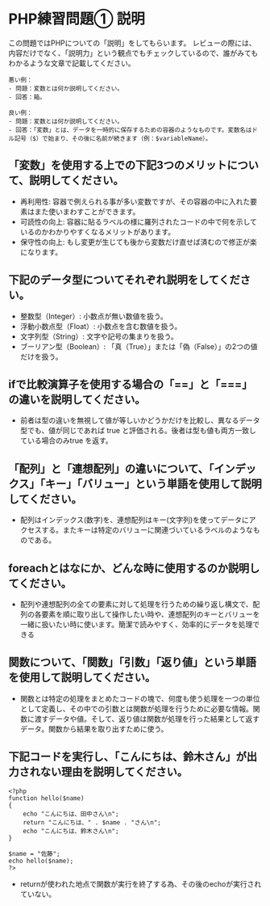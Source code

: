 # PHP練習問題① 説明
この問題ではPHPについての「説明」をしてもらいます。
レビューの際には、内容だけでなく、「説明力」という観点でもチェックしているので、誰がみてもわかるような文章で記載してください。

```
悪い例：
- 問題：変数とは何か説明してください。
- 回答：箱。

良い例：
- 問題：変数とは何か説明してください。
- 回答：「変数」とは、データを一時的に保存するための容器のようなものです。変数名はドル記号（$）で始まり、その後に名前が続きます（例：$variableName）。
```

## 「変数」を使用する上での下記3つのメリットについて、説明してください。
- 再利用性: 容器で例えられる事が多い変数ですが、その容器の中に入れた要素はまた使いまわすことができます。
- 可読性の向上: 容器に貼るラベルの様に羅列されたコードの中で何を示しているのかわかりやすくなるメリットがあります。
- 保守性の向上: もし変更が生じても後から変数だけ直せば済むので修正が楽になります。

## 下記のデータ型についてそれぞれ説明をしてください。
- 整数型（Integer）: 小数点が無い数値を扱う。
- 浮動小数点型（Float）: 小数点を含む数値を扱う。
- 文字列型（String）: 文字や記号の集まりを扱う。
- ブーリアン型（Boolean）: 「真（True）」または「偽（False）」の2つの値だけを扱う。

## ifで比較演算子を使用する場合の「==」と「===」の違いを説明してください。
- 前者は型の違いを無視して値が等しいかどうかだけを比較し、異なるデータ型でも、値が同じであれば true と評価される。後者は型も値も両方一致している場合のみtrue を返す。

## 「配列」と「連想配列」の違いについて、「インデックス」「キー」「バリュー」という単語を使用して説明してください。
- 配列はインデックス(数字)を、連想配列はキー(文字列)を使ってデータにアクセスする。またキーは特定のバリューに関連づいているラベルのようなものである。

## foreachとはなにか、どんな時に使用するのか説明してください。
- 配列や連想配列の全ての要素に対して処理を行うための繰り返し構文で、配列の各要素を順に取り出して操作したい時や、連想配列のキーとバリューを一緒に扱いたい時に使います。簡潔で読みやすく、効率的にデータを処理できる

## 関数について、「関数」「引数」「返り値」という単語を使用して説明してください。
- 関数とは特定の処理をまとめたコードの塊で、何度も使う処理を一つの単位として定義し、その中での引数とは関数が処理を行うために必要な情報。関数に渡すデータや値。そして、返り値は関数が処理を行った結果として返すデータ。関数から結果を取り出すために使う。

## 下記コードを実行し、「こんにちは、鈴木さん」が出力されない理由を説明してください。
```
<?php
function hello($name)
{
    echo "こんにちは、田中さん\n";
    return "こんにちは、" . $name . "さん\n";
    echo "こんにちは、鈴木さん\n";
}

$name = "佐藤";
echo hello($name);
?>
```
- returnが使われた地点で関数が実行を終了する為、その後のechoが実行されていない。
